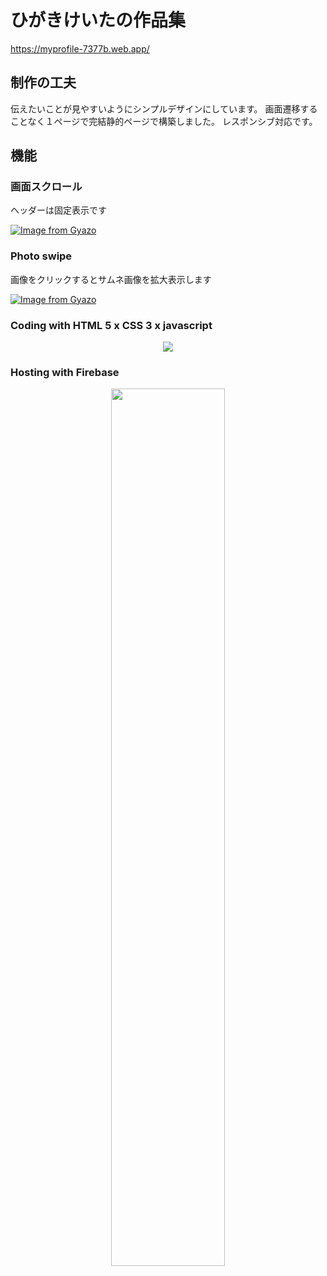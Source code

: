 # ひがきけいたの作品集
https://myprofile-7377b.web.app/

## 制作の工夫
伝えたいことが見やすいようにシンプルデザインにしています。
画面遷移することなく１ページで完結静的ページで構築しました。
レスポンシブ対応です。

## 機能
### 画面スクロール
ヘッダーは固定表示です

[![Image from Gyazo](https://i.gyazo.com/486daa77f8aeba3b2a31bdc53980ee8e.gif)](https://gyazo.com/486daa77f8aeba3b2a31bdc53980ee8e)

### Photo swipe

画像をクリックするとサムネ画像を拡大表示します

[![Image from Gyazo](https://i.gyazo.com/4aded091e1885297a649294b0c19645e.gif)](https://gyazo.com/4aded091e1885297a649294b0c19645e)


### Coding with HTML 5 x CSS 3 x javascript
<p align ="center">

<img src="https://user-images.githubusercontent.com/41051390/79429376-6326d280-8002-11ea-9927-ca3aad57497b.png">



</p>

### Hosting with Firebase
<p align ="center">

<img src="https://user-images.githubusercontent.com/41051390/79428555-476efc80-8001-11ea-9a16-73b649bd3b45.png" height=60% width=60% >

